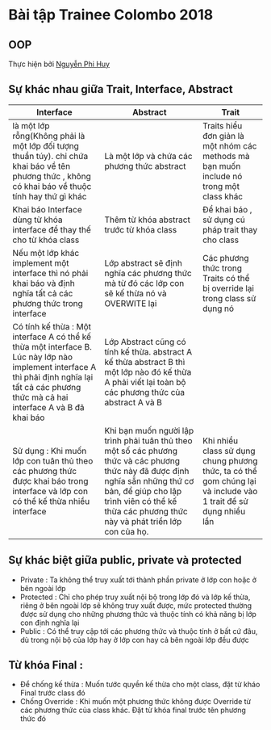 # Bài tập Trainee Colombo 2018
## OOP
Thực hiện bởi [Nguyễn Phi Huy](https://github.com/huynhan147)

## Sự khác nhau giữa Trait, Interface, Abstract
Interface | Abstract | Trait 
----------|----------|------
là một lớp rỗng(Không phải là một lớp đối tượng thuần túy). chỉ chứa khai báo về tên phương thức , không có khai báo về thuộc tính hay thứ gì khác | Là một lớp và chứa các phương thức abstract | Traits hiểu đơn giản là một nhóm các methods mà bạn muốn include nó trong một class khác
Khai báo Interface dùng từ khóa interface để thay thế cho từ khóa class | Thêm từ khóa abstract trước từ khóa class |  Để khai báo , sử dụng cú pháp trait thay cho class
Nếu một lớp khác implement một interface thì nó phải khai báo và định nghĩa tất cả các phương thức trong interface | Lớp abstract sẽ định nghĩa các phương thức mà từ đó các lớp con sẽ kế thừa nó và OVERWITE lại | Các phương thức trong Traits có thể bị override lại trong class sử dụng nó
Có tính kế thừa : Một interface A có thể kế thừa một interface B. Lúc này lớp nào implement interface A thì phải định nghĩa lại tất cả các phương thức mà cả hai interface A và B đã khai báo | Lớp Abstract cũng có tính kế thừa. abstract A kế thừa abstract B thì một lớp nào đó kế thừa A phải viết lại toàn bộ các phương thức của  abstract A và B |
Sử  dụng : Khi muốn lớp con tuân thủ theo các phương thức được khai báo trong interface và lớp con có thể kế thừa nhiều interface |Khi bạn muốn người lập trình phải tuân thủ theo một số các phương thức và các phương thức này đã được định nghĩa sẵn những thứ cơ bản, để giúp cho lập trình viên có thể kế thừa các phương thức này và phát triển lớp con của họ. | Khi nhiều class sử dụng chung phương thức, ta có thể gom chúng lại và include vào 1 trait để sử dụng nhiều lần



## Sự khác biệt giữa public, private và protected
  - Private : Ta không thể truy xuất tới thành phần private ở lớp con hoặc ở bên ngoài lớp
  - Protected : Chỉ cho phép truy xuất nội bộ trong lớp đó và lớp kế thừa, riêng ở bên ngoài lớp sẽ không truy xuất được, mức protected thường được sử dụng cho những phương thức và thuộc tính có khả năng bị lớp con định nghĩa lại
  - Public : Có thể truy cập tới các phương thức và thuộc tính ở bất cứ đâu, dù trong nội bộ của lớp hay ở lớp con hay cả bên ngoài lớp đều được
## Từ khóa Final : 
  - Để chống kế thừa : Muốn tước quyền kế thừa cho một class, đặt từ kháo Final trước class đó 
  - Chống Override : Khi muốn một phương thức không được Override từ các phương thức của class khác. Đặt từ khóa final trước tên phương thức đó
